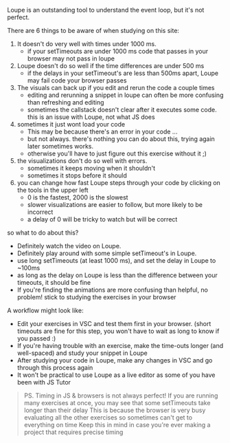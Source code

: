 Loupe is an outstanding tool to understand the event loop, but it's not perfect.

There are 6 things to be aware of when studying on this site:
1. It doesn't do very well with times under 1000 ms.
    * if your setTimeouts are under 1000 ms code that passes in your browser may not pass in loupe
2. Loupe doesn't do so well if the time differences are under 500 ms
    * if the delays in your setTimeout's are less than 500ms apart, Loupe may fail code your browser passes
3. The visuals can back up if you edit and rerun the code a couple times
    * editing and rerunning a snippet in loupe can often be more confusing than refreshing and editing
    * sometimes the callstack doesn't clear after it executes some code.  this is an issue with Loupe, not what JS does
4. sometimes it just wont load your code
    * This may be because there's an error in your code ...
    * but not always.  there's nothing you can do about this, trying again later sometimes works.
    * otherwise you'll have to just figure out this exercise without it ;)
5. the visualizations don't do so well with errors.
    * sometimes it keeps moving when it shouldn't
    * sometimes it stops before it should
6. you can change how fast Loupe steps through your code by clicking on the tools in the upper left
    * 0 is the fastest, 2000 is the slowest
    * slower visualizations are easier to follow, but more likely to be incorrect
    * a delay of 0 will be tricky to watch but will be correct

so what to do about this?
- Definitely watch the video on Loupe.
- Definitely play around with some simple setTimeout's in Loupe.
- use long setTimeouts (at least 1000 ms), and set the delay in Loupe to ~100ms
- as long as the delay on Loupe is less than the difference between your timeouts, it should be fine
- If you're finding the animations are more confusing than helpful, no problem! stick to studying the exercises in your browser

A workflow might look like:
- Edit your exercises in VSC and test them first in your browser.
  (short timeouts are fine for this step, you won't have to wait as long to know if you passed :)
- If you're having trouble with an exercise, make the time-outs longer (and well-spaced) and study your snippet in Loupe
- After studying your code in Loupe, make any changes in VSC and go through this process again
- It won't be practical to use Loupe as a live editor as some of you have been with JS Tutor

> PS. Timing in JS & browsers is not always perfect!
> If you are running many exercises at once, you may see that some setTimeouts take longer than their delay
> This is because the browser is very busy evaluating all the other exercises so sometimes can't get to everything on time
> Keep this in mind in case you're ever making a project that requires precise timing

